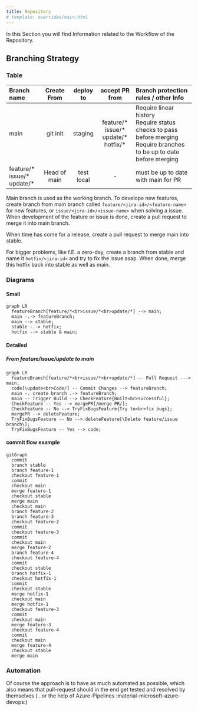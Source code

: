 ```yaml
---
title: Repository
# template: overrides/main.html
---
```


In this Section you will find Information related to the Workflow of the Repository.

## Branching Strategy

### Table

| Branch name                         |  Create From   | deploy to  |                  accept PR from                  | Branch protection rules / other Info                                                                                       |
| :---------------------------------- | :------------: | :--------: | :----------------------------------------------: | :------------------------------------------------------------------------------------------------------------------------- |
| main                                |    git init    |  staging   | feature/\*<br>issue/\*<br>update/\*<br>hotfix/\* | Require linear history<br>Require status checks to pass before merging<br>Require branches to be up to date before merging |
| feature/\*<br>issue/\*<br>update/\* |  Head of main  | test local |                        -                         | must be up to date with main for PR                                                                                        |

Main branch is used as the working branch. To develope new features, create branch from main branch called `feature/<jira-id>/<feature-name>` for new features, or `issue/<jira-id>/<issue-name>` when solving a issue. When development of the feature or issue is done, create a pull request to merge it into main branch.

When time has come for a release, create a pull request to merge main into stable.

For bigger problems, like f.E. a zero-day, create a branch from stable and name it `hotfix/<jira-id>` and try to fix the issue asap. When done, merge this hotfix back into stable as well as main.

### Diagrams

#### Small

``` mermaid
graph LR
  featureBranch[feature/*<br>issue/*<br>update/*] --> main;
  main -.-> featureBranch;
  main --> stable;
  stable -.-> hotfix;
  hotfix --> stable & main;
```

#### Detailed

##### From feature/issue/update to main

``` mermaid
graph LR
  featureBranch[feature/*<br>issue/*<br>update/*] -- Pull Request ---> main;
  code[\update<br>Code/] -- Commit Changes --> featureBranch;
  main -. create branch .-> featureBranch;
  main -- Trigger Build --> CheckFeature{Built<br>successful};
  CheckFeature -- Yes --> mergePR[/merge PR/];
  CheckFeature -- No --> TryFixBugsFeature{Try to<br>fix bugs};
  mergePR --> deleteFeature;
  TryFixBugsFeature -- No --> deleteFeature[\Delete feature/issue branch\];
  TryFixBugsFeature -- Yes --> code;
```

#### commit flow example

``` mermaid
gitGraph
  commit
  branch stable
  branch feature-1
  checkout feature-1
  commit
  checkout main
  merge feature-1
  checkout stable
  merge main
  checkout main
  branch feature-2
  branch feature-3
  checkout feature-2
  commit
  checkout feature-3
  commit
  checkout main
  merge feature-2
  branch feature-4
  checkout feature-4
  commit
  checkout stable
  branch hotfix-1
  checkout hotfix-1
  commit
  checkout stable
  merge hotfix-1
  checkout main
  merge hotfix-1
  checkout feature-3
  commit
  checkout main
  merge feature-3
  checkout feature-4
  commit
  checkout main
  merge feature-4
  checkout stable
  merge main
```

### Automation

Of course the approach is to have as much automated as possible, which also means that pull-request should in the end get tested and resolved by themselves (...or the help of Azure-Pipelines :material-microsoft-azure-devops:)
